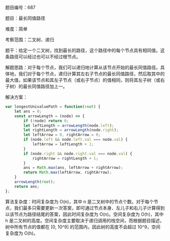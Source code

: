 题目编号：687

题目：最长同值路径

难度：简单

考察范围：二叉树、递归

题干：给定一个二叉树，找到最长的路径，这个路径中的每个节点具有相同值。这条路径可以经过也可以不经过根节点。

解题思路：对于每个节点，我们可以递归地计算从该节点开始的最长同值路径。具体地，我们对于每个节点，递归计算其左右子节点的最长同值路径，然后取其中的最大值，如果该节点和其左子节点（或右子节点）的值相同，则将其左子树（或右子树）的最长同值路径加上一。

解决方案：

```javascript
var longestUnivaluePath = function(root) {
    let ans = 0;
    const arrowLength = (node) => {
        if (!node) return 0;
        let leftLength = arrowLength(node.left);
        let rightLength = arrowLength(node.right);
        let leftArrow = 0, rightArrow = 0;
        if (node.left && node.left.val === node.val) {
            leftArrow = leftLength + 1;
        }
        if (node.right && node.right.val === node.val) {
            rightArrow = rightLength + 1;
        }
        ans = Math.max(ans, leftArrow + rightArrow);
        return Math.max(leftArrow, rightArrow);
    }
    arrowLength(root);
    return ans;
};
```

算法复杂度：时间复杂度为 O(n)，其中 n 是二叉树中的节点个数。对于每个节点，我们最多只需要更新一次答案，即可通过节点本身、左儿子和右儿子计算得到以该节点为路径结尾的答案，因此时间复杂度为 O(n)。空间复杂度为 O(h)，其中 h 是二叉树的高度。空间复杂度主要取决于递归调用的栈空间，而根据题目描述，树中所有节点的值都在 [0, 10^9] 的范围内，因此树的高度不会超过 10^9，空间复杂度为 O(h)。